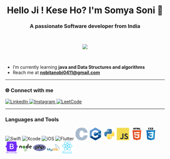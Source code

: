 <h1 align="center">Hello Ji ! Kese Ho?  I'm Somya Soni 👋</h1>
<h3 align="center">A passionate Software developer from India </h3>

<br>
<p align="center">
  <img src="https://user-images.githubusercontent.com/74038190/225813708-98b745f2-7d22-48cf-9150-083f1b00d6c9.gif" width="1000">
</p>
<br>

-  I’m currently learning **java and  Data Structures and algorithms**
-  Reach me at **nobitanobi0411@gmail.com**

---

<h3 >🌐 Connect with me</h3>
<p >
  <a href="https://www.linkedin.com/in/somya-soni-29100411e" target="_blank">
    <img src="https://raw.githubusercontent.com/rahuldkjain/github-profile-readme-generator/master/src/images/icons/Social/linked-in-alt.svg" alt="LinkedIn" width="30" height="30"/>
  </a>
  <a href="https://instagram.com/somyasoni0411" target="_blank">
    <img src="https://raw.githubusercontent.com/rahuldkjain/github-profile-readme-generator/master/src/images/icons/Social/instagram.svg" alt="Instagram" width="30" height="30"/>
  </a>
  <a href="https://www.leetcode.com/somyasoni0411" target="_blank">
    <img src="https://raw.githubusercontent.com/rahuldkjain/github-profile-readme-generator/master/src/images/icons/Social/leet-code.svg" alt="LeetCode" width="30" height="30"/>
  </a>
</p>

---

<h3> Languages and Tools</h3>
<p>
  
  <img src="https://img.icons8.com/color/48/000000/swift.png" alt="Swift" width="40" height="40"/>
  <img src="https://developer.apple.com/assets/elements/icons/xcode/xcode-128x128_2x.png" alt="Xcode" width="40" height="40"/>
  <img src="https://img.icons8.com/ios-filled/50/000000/mac-os.png" alt="iOS" width="40" height="40"/>

  <!-- Flutter -->
  <img src="https://www.vectorlogo.zone/logos/flutterio/flutterio-icon.svg" alt="Flutter" width="40" height="40"/>

  <!-- Languages -->
  <img src="https://raw.githubusercontent.com/devicons/devicon/master/icons/c/c-original.svg" alt="C" width="40" height="40"/>
  <img src="https://raw.githubusercontent.com/devicons/devicon/master/icons/cplusplus/cplusplus-original.svg" alt="C++" width="40" height="40"/>
  <img src="https://raw.githubusercontent.com/devicons/devicon/master/icons/python/python-original.svg" alt="Python" width="40" height="40"/>
  <img src="https://raw.githubusercontent.com/devicons/devicon/master/icons/javascript/javascript-original.svg" alt="JavaScript" width="40" height="40"/>

  <!-- Web Dev -->
  <img src="https://raw.githubusercontent.com/devicons/devicon/master/icons/html5/html5-original-wordmark.svg" alt="HTML5" width="40" height="40"/>
  <img src="https://raw.githubusercontent.com/devicons/devicon/master/icons/css3/css3-original-wordmark.svg" alt="CSS3" width="40" height="40"/>
  <img src="https://raw.githubusercontent.com/devicons/devicon/master/icons/bootstrap/bootstrap-plain-wordmark.svg" alt="Bootstrap" width="40" height="40"/>

  <!-- Backend -->
  <img src="https://raw.githubusercontent.com/devicons/devicon/master/icons/nodejs/nodejs-original-wordmark.svg" alt="Node.js" width="40" height="40"/>
  <img src="https://raw.githubusercontent.com/devicons/devicon/master/icons/php/php-original.svg" alt="PHP" width="40" height="40"/>
  <img src="https://raw.githubusercontent.com/devicons/devicon/master/icons/mysql/mysql-original-wordmark.svg" alt="MySQL" width="40" height="40"/>

  <!-- Frameworks -->
  <img src="https://raw.githubusercontent.com/devicons/devicon/master/icons/react/react-original-wordmark.svg" alt="React" width="40" height="40"/>
</p>
